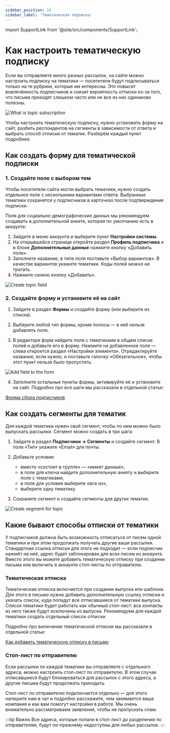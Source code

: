 ```yaml
---
sidebar_position: 14
sidebar_label: 'Тематическая подписка'
---
```


import SupportLink from '@site/src/components/SupportLink';

# Как настроить тематическую подписку

Если вы отправляете много разных рассылок, на сайте можно настроить подписку на тематики — посетители будут подписываться только на те рубрики, которые им интересны. Это повысит вовлечённость подписчиков и снизит вероятность отписки из-за того, что письма приходят слишком часто или не все из них одинаково полезны.

![What is topic subscription](/img/email-campaigns/create-your-campaign/topic-subscription/what-is-topic-subscription.png) <br/>

Чтобы настроить тематическую подписку, нужно установить форму на сайт, разбить респондентов на сегменты в зависимости от ответа и выбрать способ отписки от тематик. Разберём каждый пункт подробнее.

## Как создать форму для тематической подписки

### 1. Создайте поле с выбором тем

Чтобы посетители сайта могли выбрать тематики, нужно создать отдельное поле с несколькими вариантами ответа. Выбранные тематики сохранятся у подписчиков в карточках после подтверждения подписки.

Поля для социально-демографических данных мы рекомендуем создавать в дополнительной анкете, которая по умолчанию есть в аккаунте:

1. Зайдите в меню аккаунта и выберите пункт **Настройки системы**.
2. На открывшейся странице откройте раздел **Профиль подписчика** и в блоке **Дополнительные данные** нажмите кнопку «Добавить поле».
3. Заполните название, в типе поля поставьте «Выбор вариантов». В качестве вариантов укажите тематики. Коды полей можно не трогать.
4. Нажмите синюю кнопку «Добавить».

![Create topic field](/img/email-campaigns/create-your-campaign/topic-subscription/create-topic-field.gif) <br/>

### 2. Создайте форму и установите её на сайт

1. Зайдите в раздел **Формы** и создайте форму (или выберите из списка).

2. Выберите любой тип формы, кроме полосы — в неё нельзя добавлять поля.

3. В редакторе форм найдите поле с тематиками в общем списке полей и добавьте его в форму. Нажмите на добавленное поле — слева откроется раздел «Настройки элемента». Отредактируйте название, если нужно, и поставьте галочку «Обязательное», чтобы этот пункт нельзя было пропустить.

![Add field to the form](/img/email-campaigns/create-your-campaign/topic-subscription/add-field-to-the-form.gif) <br/>

4. Заполните остальные пункты формы, активируйте её и установите на сайт. Подробно про все шаги мы рассказали в отдельной статье:

[Форма сбора подписчиков](https://docs.sendsay.ru/forms/signup-forms)

## Как создать сегменты для тематик

Для каждой тематики нужен свой сегмент, чтобы по ним можно было выпускать рассылки. Сегмент можно создать в три шага:

1. Зайдите в раздел **Подписчики → Сегменты** и создайте сегмент. В поле «Тип» укажите «Email» для почты.

2. Добавьте условие:

   - вместо «состоит в группе» — «имеет данные»,
   - в поле для ключа найдите дополнительную анкету и выберите поле с тематиками,
   - в поле для условия выберите «все из»,
   - выберите одну тематику.

3. Сохраните сегмент и создайте сегменты для других тематик.

![Create segment for topic](/img/email-campaigns/create-your-campaign/topic-subscription/create-segment-for-topic.gif) <br/>

## Какие бывают способы отписки от тематики

У подписчиков должна быть возможность отписаться от писем одной тематики и при этом продолжать получать другие ваши рассылки. Стандартная ссылка отписки для этого не подходит — если подписчик нажмёт на неё, адрес будет заблокирован для всех писем из аккаунта. Вместо этого вы можете добавить тематическую отписку при создании письма или включить в аккаунте стоп-листы по отправителю.

### Тематическая отписка

Тематическая отписка включается при создании выпуска или шаблона. Для этого в письмо нужно добавить дополнительную ссылку отписки и указать список, куда попадут все отписавшиеся от тематики выпуска. Список тематики будет работать как обычный стоп-лист: все контакты из него также будут исключены из выпуска. Рекомендуем для каждой тематики создать отдельный список отписки.

Подробно про включение тематической отписки мы рассказали в отдельной статье:

[Как добавить тематическую отписку в письмо](https://docs.sendsay.ru/email-campaigns/create-your-campaign/unsubscribe-from-topic)

### Стоп-лист по отправителю

Если рассылки по каждой тематике вы отправляете с отдельного адреса, можно настроить стоп-лист по отправителю. В этом случае отписавшиеся будут блокироваться для рассылок с этого адреса, а другие письма будут продолжать приходить.

Стоп-лист по отправителю подключается отдельно — для этого <SupportLink>напишите нам в чат</SupportLink> и подробно расскажите, чем занимается ваша компания и как вам помогут настройки в работе. Мы очень внимательно рассматриваем заявления, чтобы не пропускать спам.

:::tip Важно
Все адреса, которые попали в стоп-лист до разделения по отправителям, будут по-прежнему недоступны для любых рассылок.
:::
